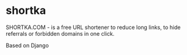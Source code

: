 # shortka
SHORTKA.COM - is a free URL shortener to reduce long links, to hide referrals or forbidden domains in one click.

Based on Django
